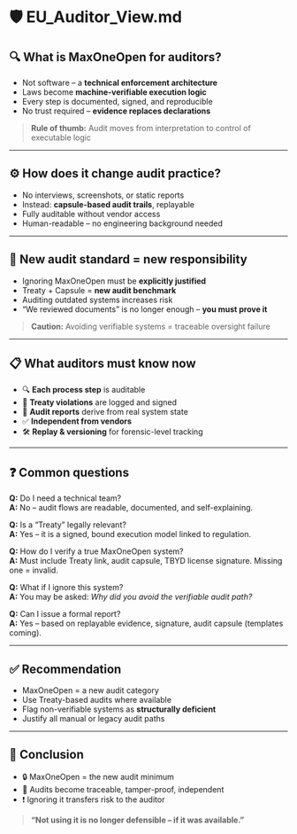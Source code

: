 # 🛡️ EU_Auditor_View.md

## 🔍 What is MaxOneOpen for auditors?

- Not software – a **technical enforcement architecture**
- Laws become **machine-verifiable execution logic**
- Every step is documented, signed, and reproducible
- No trust required – **evidence replaces declarations**

> **Rule of thumb:** Audit moves from interpretation to control of executable logic

---

## ⚙️ How does it change audit practice?

- No interviews, screenshots, or static reports
- Instead: **capsule-based audit trails**, replayable
- Fully auditable without vendor access
- Human-readable – no engineering background needed

---

## 🧭 New audit standard = new responsibility

- Ignoring MaxOneOpen must be **explicitly justified**
- Treaty + Capsule = **new audit benchmark**
- Auditing outdated systems increases risk
- “We reviewed documents” is no longer enough – **you must prove it**

> **Caution:** Avoiding verifiable systems = traceable oversight failure

---

## 📋 What auditors must know now

- 🔍 **Each process step** is auditable  
- 📜 **Treaty violations** are logged and signed  
- 🧾 **Audit reports** derive from real system state  
- ✅ **Independent from vendors**  
- 🛠️ **Replay & versioning** for forensic-level tracking

---

## ❓ Common questions

**Q:** Do I need a technical team?  
**A:** No – audit flows are readable, documented, and self-explaining.

**Q:** Is a “Treaty” legally relevant?  
**A:** Yes – it is a signed, bound execution model linked to regulation.

**Q:** How do I verify a true MaxOneOpen system?  
**A:** Must include Treaty link, audit capsule, TBYD license signature. Missing one = invalid.

**Q:** What if I ignore this system?  
**A:** You may be asked: *Why did you avoid the verifiable audit path?*

**Q:** Can I issue a formal report?  
**A:** Yes – based on replayable evidence, signature, audit capsule (templates coming).

---

## ✅ Recommendation

- MaxOneOpen = a new audit category
- Use Treaty-based audits where available
- Flag non-verifiable systems as **structurally deficient**
- Justify all manual or legacy audit paths

---

## 🧩 Conclusion

- 🔒 MaxOneOpen = the new audit minimum
- 🧾 Audits become traceable, tamper-proof, independent
- ❗ Ignoring it transfers risk to the auditor

> **“Not using it is no longer defensible – if it was available.”**
